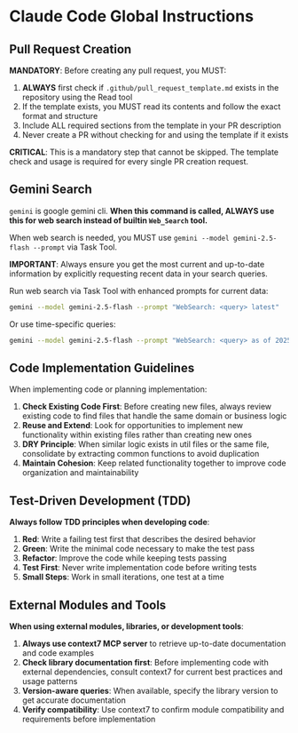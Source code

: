# Claude Code Global Instructions

## Pull Request Creation

**MANDATORY**: Before creating any pull request, you MUST:

1. **ALWAYS** first check if `.github/pull_request_template.md` exists in the repository using the Read tool
2. If the template exists, you MUST read its contents and follow the exact format and structure
3. Include ALL required sections from the template in your PR description
4. Never create a PR without checking for and using the template if it exists

**CRITICAL**: This is a mandatory step that cannot be skipped. The template check and usage is required for every single PR creation request.

## Gemini Search

`gemini` is google gemini cli. **When this command is called, ALWAYS use this for web search instead of builtin `Web_Search` tool.**

When web search is needed, you MUST use `gemini --model gemini-2.5-flash --prompt` via Task Tool.

**IMPORTANT**: Always ensure you get the most current and up-to-date information by explicitly requesting recent data in your search queries.

Run web search via Task Tool with enhanced prompts for current data:

```bash
gemini --model gemini-2.5-flash --prompt "WebSearch: <query> latest"
```

Or use time-specific queries:

```bash
gemini --model gemini-2.5-flash --prompt "WebSearch: <query> as of 2025 current status latest updates"
```

## Code Implementation Guidelines

When implementing code or planning implementation:

1. **Check Existing Code First**: Before creating new files, always review existing code to find files that handle the same domain or business logic
2. **Reuse and Extend**: Look for opportunities to implement new functionality within existing files rather than creating new ones
3. **DRY Principle**: When similar logic exists in util files or the same file, consolidate by extracting common functions to avoid duplication
4. **Maintain Cohesion**: Keep related functionality together to improve code organization and maintainability

## Test-Driven Development (TDD)

**Always follow TDD principles when developing code**:

1. **Red**: Write a failing test first that describes the desired behavior
2. **Green**: Write the minimal code necessary to make the test pass
3. **Refactor**: Improve the code while keeping tests passing
4. **Test First**: Never write implementation code before writing tests
5. **Small Steps**: Work in small iterations, one test at a time

## External Modules and Tools

**When using external modules, libraries, or development tools**:

1. **Always use context7 MCP server** to retrieve up-to-date documentation and code examples
2. **Check library documentation first**: Before implementing code with external dependencies, consult context7 for current best practices and usage patterns
3. **Version-aware queries**: When available, specify the library version to get accurate documentation
4. **Verify compatibility**: Use context7 to confirm module compatibility and requirements before implementation

